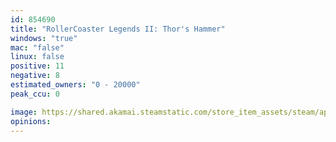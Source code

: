 ```yaml
---
id: 854690
title: "RollerCoaster Legends II: Thor's Hammer"
windows: "true"
mac: "false"
linux: false
positive: 11
negative: 8
estimated_owners: "0 - 20000"
peak_ccu: 0

image: https://shared.akamai.steamstatic.com/store_item_assets/steam/apps/854690/header.jpg?t=1528710679
opinions:
---
```

